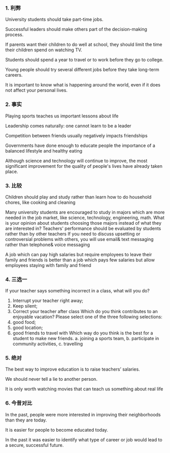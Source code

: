  ### 1. 利弊
University students should take part-time jobs.

Successful leaders should make others part of the decision-making process.

If parents want their children to do well at school, they should limit the time their children spend on watching TV.

Students should spend a year to travel or to work before they go to college.

Young people should try several different jobs before they take long-term careers.

It is important to know what is happening around the world, even if it does not affect your personal lives.

 ### 2. 事实
Playing sports teaches us important lessons about life

Leadership comes naturally: one cannot learn to be a leader

Competition between friends usually negatively impacts friendships

Governments have done enough to educate people the importance of a balanced lifestyle and healthy eating

Although science and technology will continue to improve, the most significant improvement for the quality of people's lives have already taken place.

 ### 3. 比较
Children should play and study rather than learn how to do household chores, like cooking and cleaning

 Many university students are encouraged to study in majors which are more needed in the job market, like science, technology, engineering, math. What is your opinion about students choosing those majors instead of what they are interested in?
Teachers' performance should be evaluated by students rather than by other teachers
If you need to discuss upsetting or controversial problems with others, you will use email& text messaging rather than telephone& voice messaging

A job which can pay high salaries but require employees to leave their family and friends is better than a job which pays few salaries but allow employees staying with family and friend
 ### 4. 三选一
If your teacher says something incorrect in a class, what will you do?
1) Interrupt your teacher right away;
2) Keep silent;
3) Correct your teacher after class
Which do you think contributes to an enjoyable vacation? Please select one of the three following selections:
1) good food;
2) good location;
3) good friends to travel with
Which way do you think is the best for a student to make new friends. a. joining a sports team,
b. participate in community activities,
c. travelling
 ### 5. 绝对
The best way to improve education is to raise teachers’ salaries.

We should never tell a lie to another person.

It is only worth watching movies that can teach us something about real life

 ### 6. 今昔对比
In the past, people were more interested in improving their neighborhoods than
they are today.

It is easier for people to become educated today.

In the past it was easier to identify what type of career or job would lead to a secure, successful future.
